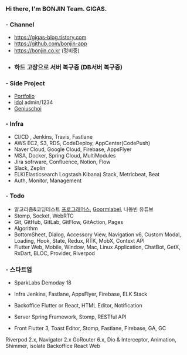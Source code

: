 ### Hi there, I'm BONJIN Team. GIGAS.

### - Channel
* https://gigas-blog.tistory.com
* https://github.com/bonjin-app
* https://bonjin.co.kr (정비중)
* ### 하드 고장으로 서버 복구중 (DB서버 복구중) ###

### - Side Project
* [Portfolio](http://bonjin.co.kr:9090)
* [Idol](http://bonjin.co.kr:9091) admin/1234
* [Geniuschoi](http://bonjin.co.kr/portfolio/geniuschoi)

### - Infra
* CI/CD , Jenkins, Travis, Fastlane
* AWS EC2, S3, RDS, CodeDeploy, AppCenter(CodePush)
* Naver Cloud, Google Cloud, Firebase, AppsFlyer
* MSA, Docker, Spring Cloud, MultiModules
* Jira sofrware, Confluence, Notion, Flow
* Slack, Zeplin
* ELK(Elasticsearch Logstash Kibana) Stack, Metricbeat, Beat
* Auth, Monitor, Management

### - Todo
* 알고리즘&코딩테스트 [프로그래머스](https://programmers.co.kr/), [Goormlabel](https://level.goorm.io), 나동빈 유튜브
* Stomp, Socket, WebRTC
* Git, GitHub, GitLab, GitFlow, GitAction, Pages
* Algorithm
* BottomSheet, Dialog, Accessory View, Navigation v6, Custom Modal, Loading, Hook, State, Redux, RTK, MobX, Context API
* Flutter Web, Mobile, Window, Mac, Linux Application, ChatBot, GetX, RxDart, BLOC, Provider, Riverpod

### - 스타트업
* SparkLabs
Demoday 18

* Infra
Jenkins, Fastlane, AppsFlyer, Firebase, ELK Stack

* Backoffice
Flutter or React, HTML Editor, Notification

* Server
Spring Framework, Stomp, RESTful API

* Front
Flutter 3, Toast Editor, Stomp, Fastlane, Firebase, GA, GC

Riverpod 2.x, Navigator 2.x GoRouter 6.x, Dio & Interceptor, Animation, Shimmer, isolate
Backoffice React Web
